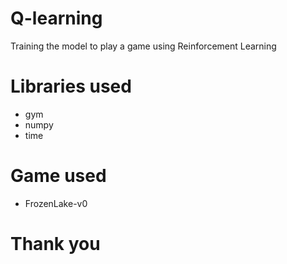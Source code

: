 # Q-learning
Training the model to play a game using Reinforcement Learning

# Libraries used
* gym
* numpy
* time

# Game used
* FrozenLake-v0

# Thank you
